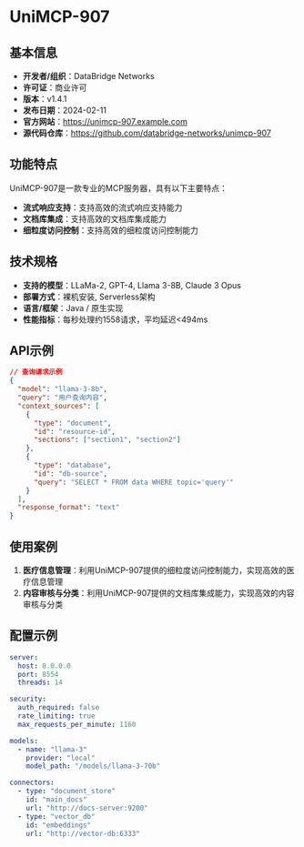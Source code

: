 # UniMCP-907

## 基本信息

- **开发者/组织**：DataBridge Networks
- **许可证**：商业许可
- **版本**：v1.4.1
- **发布日期**：2024-02-11
- **官方网站**：https://unimcp-907.example.com
- **源代码仓库**：https://github.com/databridge-networks/unimcp-907

## 功能特点

UniMCP-907是一款专业的MCP服务器，具有以下主要特点：

- **流式响应支持**：支持高效的流式响应支持能力
- **文档库集成**：支持高效的文档库集成能力
- **细粒度访问控制**：支持高效的细粒度访问控制能力


## 技术规格

- **支持的模型**：LLaMa-2, GPT-4, Llama 3-8B, Claude 3 Opus
- **部署方式**：裸机安装, Serverless架构
- **语言/框架**：Java / 原生实现
- **性能指标**：每秒处理约1558请求，平均延迟<494ms

## API示例

```json
// 查询请求示例
{
  "model": "llama-3-8b",
  "query": "用户查询内容",
  "context_sources": [
    {
      "type": "document",
      "id": "resource-id",
      "sections": ["section1", "section2"]
    },
    {
      "type": "database",
      "id": "db-source",
      "query": "SELECT * FROM data WHERE topic='query'"
    }
  ],
  "response_format": "text"
}
```

## 使用案例

1. **医疗信息管理**：利用UniMCP-907提供的细粒度访问控制能力，实现高效的医疗信息管理
2. **内容审核与分类**：利用UniMCP-907提供的文档库集成能力，实现高效的内容审核与分类


## 配置示例

```yaml
server:
  host: 0.0.0.0
  port: 8554
  threads: 14

security:
  auth_required: false
  rate_limiting: true
  max_requests_per_minute: 1160

models:
  - name: "llama-3"
    provider: "local"
    model_path: "/models/llama-3-70b"

connectors:
  - type: "document_store"
    id: "main_docs"
    url: "http://docs-server:9200"
  - type: "vector_db"
    id: "embeddings"
    url: "http://vector-db:6333"
```